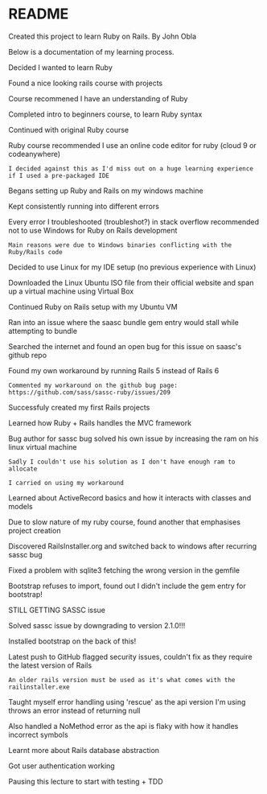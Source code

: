 # README

Created this project to learn Ruby on Rails.
By John Obla

Below is a documentation of my learning process.

Decided I wanted to learn Ruby

Found a nice looking rails course with projects

Course recommened I have an understanding of Ruby

Completed intro to beginners course, to learn Ruby syntax

Continued with original Ruby course

Ruby course recommended I use an online code editor for ruby (cloud 9 or codeanywhere)

    I decided against this as I'd miss out on a huge learning experience if I used a pre-packaged IDE

Begans setting up Ruby and Rails on my windows machine

Kept consistently running into different errors

Every error I troubleshooted (troubleshot?) in stack overflow recommended not to use Windows for Ruby on Rails development

    Main reasons were due to Windows binaries conflicting with the Ruby/Rails code

Decided to use Linux for my IDE setup (no previous experience with Linux)

Downloaded the Linux Ubuntu ISO file from their official website and span up a virtual machine using Virtual Box

Continued Ruby on Rails setup with my Ubuntu VM

Ran into an issue where the saasc bundle gem entry would stall while attempting to bundle

Searched the internet and found an open bug for this issue on saasc's github repo

Found my own workaround by running Rails 5 instead of Rails 6

    Commented my workaround on the github bug page: https://github.com/sass/sassc-ruby/issues/209

Successfuly created my first Rails projects

Learned how Ruby + Rails handles the MVC framework

Bug author for sassc bug solved his own issue by increasing the ram on his linux virtual machine

    Sadly I couldn't use his solution as I don't have enough ram to allocate

    I carried on using my workaround

Learned about ActiveRecord basics and how it interacts with classes and models

Due to slow nature of my ruby course, found another that emphasises project creation

Discovered RailsInstaller.org and switched back to windows after recurring sassc bug

Fixed a problem with sqlite3 fetching the wrong version in the gemfile

Bootstrap refuses to import, found out I didn't include the gem entry for bootstrap!

STILL GETTING SASSC issue

Solved sassc issue by downgrading to version 2.1.0!!!

Installed bootstrap on the back of this!

Latest push to GitHub flagged security issues, couldn't fix as they require the latest version of Rails

    An older rails version must be used as it's what comes with the railinstaller.exe

Taught myself error handling using 'rescue' as the api version I'm using throws an error instead of returning null

Also handled a NoMethod error as the api is flaky with how it handles incorrect symbols

Learnt more about Rails database abstraction

Got user authentication working

Pausing this lecture to start with testing + TDD
